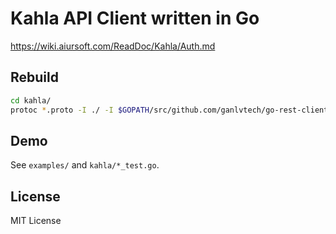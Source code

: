 # Kahla API Client written in Go

<https://wiki.aiursoft.com/ReadDoc/Kahla/Auth.md>

## Rebuild

```bash
cd kahla/
protoc *.proto -I ./ -I $GOPATH/src/github.com/ganlvtech/go-rest-client/protoc-gen-gorestclient/rest/ --gorestclient_out=.
```

## Demo

See `examples/` and `kahla/*_test.go`.

## License

MIT License
